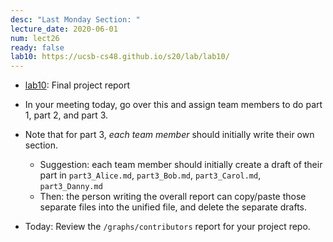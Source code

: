 ```yaml
---
desc: "Last Monday Section: "
lecture_date: 2020-06-01
num: lect26
ready: false
lab10: https://ucsb-cs48.github.io/s20/lab/lab10/
---
```



* [lab10]({{page.lab10}}): Final project report

* In your meeting today, go over this and assign team members to do part 1, part 2, and part 3.
* Note that for part 3, *each team member* should initially write their own section.    
  - Suggestion: each team member should initially create a draft of their part in `part3_Alice.md`, `part3_Bob.md`, `part3_Carol.md`, `part3_Danny.md`
  - Then: the person writing the overall report can copy/paste those separate files into the unified file, and delete the 
    separate drafts.
* Today: Review the `/graphs/contributors` report for your project repo.    
